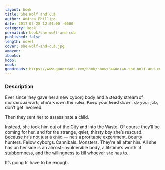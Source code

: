 ```yaml
---
layout: book
title: She Wolf and Cub
author: Andrea Phillips
date: 2017-03-28 12:01:00 -0500
category: book
permalink: book/she-wolf-and-cub
published: false
length: novel
cover: she-wolf-and-cub.jpg
amazon:
ibooks:
kobo:
nook:
goodreads: https://www.goodreads.com/book/show/34408146-she-wolf-and-cub
---
```


### Description

Ever since they gave her a new cyborg body and a steady stream of murderous work, she’s known the rules. Keep your head down, do your job, don’t get involved.

Then they sent her to assassinate a child.

Instead, she took him out of the City and into the Waste. Of course they’ll be coming for her, and for the strange, quiet, thirsty boy she’s rescued. Because he’s not just a child — he’s a profitable experiment. Bounty hunters. Fellow cyborgs. Cannibals. Monsters. They're all after him. All she has on her side is an almost-invulnerable body, a lifetime’s worth of stubbornness, and the willingness to kill whoever she has to.

It’s going to have to be enough.
